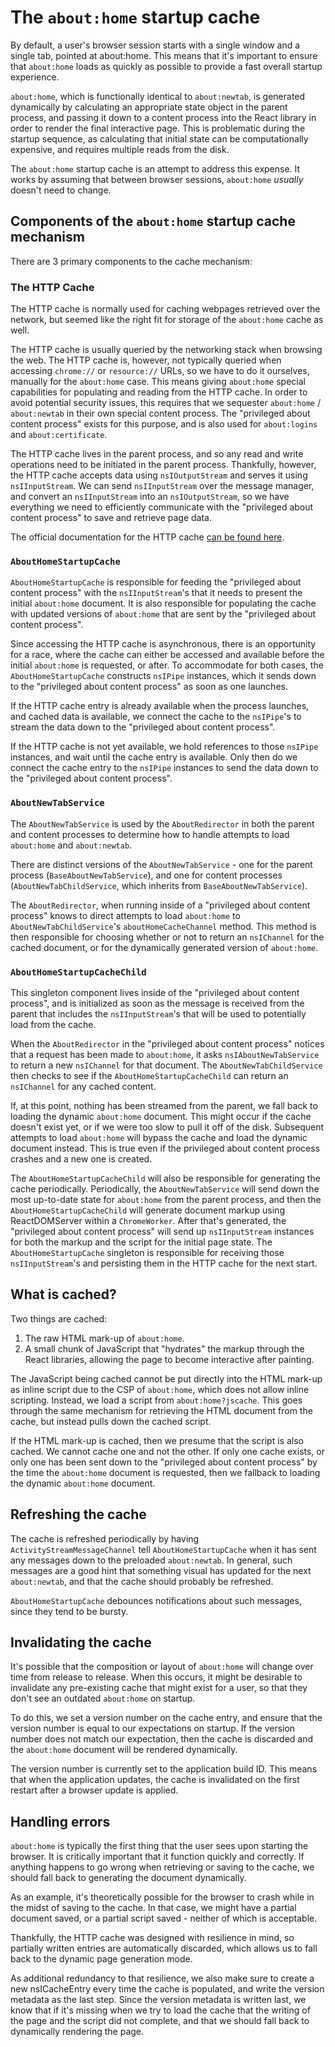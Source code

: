 # The `about:home` startup cache

By default, a user's browser session starts with a single window and a single tab, pointed at about:home. This means that it's important to ensure that `about:home` loads as quickly as possible to provide a fast overall startup experience.

`about:home`, which is functionally identical to `about:newtab`, is generated dynamically by calculating an appropriate state object in the parent process, and passing it down to a content process into the React library in order to render the final interactive page. This is problematic during the startup sequence, as calculating that initial state can be computationally expensive, and requires multiple reads from the disk.

The `about:home` startup cache is an attempt to address this expense. It works by assuming that between browser sessions, `about:home` _usually_ doesn't need to change.

## Components of the `about:home` startup cache mechanism

There are 3 primary components to the cache mechanism:

### The HTTP Cache

The HTTP cache is normally used for caching webpages retrieved over the network, but seemed like the right fit for storage of the `about:home` cache as well.

The HTTP cache is usually queried by the networking stack when browsing the web. The HTTP cache is, however, not typically queried when accessing `chrome://` or `resource://` URLs, so we have to do it ourselves, manually for the `about:home` case. This means giving `about:home` special capabilities for populating and reading from the HTTP cache. In order to avoid potential security issues, this requires that we sequester `about:home` / `about:newtab` in their own special content process. The "privileged about content process" exists for this purpose, and is also used for `about:logins` and `about:certificate`.

The HTTP cache lives in the parent process, and so any read and write operations need to be initiated in the parent process. Thankfully, however, the HTTP cache accepts data using `nsIOutputStream` and serves it using `nsIInputStream`. We can send `nsIInputStream` over the message manager, and convert an `nsIInputStream` into an `nsIOutputStream`, so we have everything we need to efficiently communicate with the "privileged about content process" to save and retrieve page data.

The official documentation for the HTTP cache [can be found here](https://firefox-source-docs.mozilla.org/networking/cache2/doc.html).

### `AboutHomeStartupCache`

`AboutHomeStartupCache` is responsible for feeding the "privileged about content process" with the `nsIInputStream`'s that it needs to present the initial `about:home` document. It is also responsible for populating the cache with updated versions of `about:home` that are sent by the "privileged about content process".

Since accessing the HTTP cache is asynchronous, there is an opportunity for a race, where the cache can either be accessed and available before the initial `about:home` is requested, or after. To accommodate for both cases, the `AboutHomeStartupCache` constructs `nsIPipe` instances, which it sends down to the "privileged about content process" as soon as one launches.

If the HTTP cache entry is already available when the process launches, and cached data is available, we connect the cache to the `nsIPipe`'s to stream the data down to the "privileged about content process".

If the HTTP cache is not yet available, we hold references to those `nsIPipe` instances, and wait until the cache entry is available. Only then do we connect the cache entry to the `nsIPipe` instances to send the data down to the "privileged about content process".

### `AboutNewTabService`

The `AboutNewTabService` is used by the `AboutRedirector` in both the parent and content processes to determine how to handle attempts to load `about:home` and `about:newtab`.

There are distinct versions of the `AboutNewTabService` - one for the parent process (`BaseAboutNewTabService`), and one for content processes (`AboutNewTabChildService`, which inherits from `BaseAboutNewTabService`).

The `AboutRedirector`, when running inside of a "privileged about content process" knows to direct attempts to load `about:home` to `AboutNewTabChildService`'s `aboutHomeCacheChannel` method. This method is then responsible for choosing whether or not to return an `nsIChannel` for the cached document, or for the dynamically generated version of `about:home`.

### `AboutHomeStartupCacheChild`

This singleton component lives inside of the "privileged about content process", and is initialized as soon as the message is received from the parent that includes the `nsIInputStream`'s that will be used to potentially load from the cache.

When the `AboutRedirector` in the "privileged about content process" notices that a request has been made to `about:home`, it asks `nsIAboutNewTabService` to return a new `nsIChannel` for that document. The `AboutNewTabChildService` then checks to see if the `AboutHomeStartupCacheChild` can return an `nsIChannel` for any cached content.

If, at this point, nothing has been streamed from the parent, we fall back to loading the dynamic `about:home` document. This might occur if the cache doesn't exist yet, or if we were too slow to pull it off of the disk. Subsequent attempts to load `about:home` will bypass the cache and load the dynamic document instead. This is true even if the privileged about content process crashes and a new one is created.

The `AboutHomeStartupCacheChild` will also be responsible for generating the cache periodically. Periodically, the `AboutNewTabService` will send down the most up-to-date state for `about:home` from the parent process, and then the `AboutHomeStartupCacheChild` will generate document markup using ReactDOMServer within a `ChromeWorker`. After that's generated, the "privileged about content process" will send up `nsIInputStream` instances for both the markup and the script for the initial page state. The `AboutHomeStartupCache` singleton is responsible for receiving those `nsIInputStream`'s and persisting them in the HTTP cache for the next start.

## What is cached?

Two things are cached:

1. The raw HTML mark-up of `about:home`.
2. A small chunk of JavaScript that "hydrates" the markup through the React libraries, allowing the page to become interactive after painting.

The JavaScript being cached cannot be put directly into the HTML mark-up as inline script due to the CSP of `about:home`, which does not allow inline scripting. Instead, we load a script from `about:home?jscache`. This goes through the same mechanism for retrieving the HTML document from the cache, but instead pulls down the cached script.

If the HTML mark-up is cached, then we presume that the script is also cached. We cannot cache one and not the other. If only one cache exists, or only one has been sent down to the "privileged about content process" by the time the `about:home` document is requested, then we fallback to loading the dynamic `about:home` document.

## Refreshing the cache

The cache is refreshed periodically by having `ActivityStreamMessageChannel` tell `AboutHomeStartupCache` when it has sent any messages down to the preloaded `about:newtab`. In general, such messages are a good hint that something visual has updated for the next `about:newtab`, and that the cache should probably be refreshed.

`AboutHomeStartupCache` debounces notifications about such messages, since they tend to be bursty.

## Invalidating the cache

It's possible that the composition or layout of `about:home` will change over time from release to release. When this occurs, it might be desirable to invalidate any pre-existing cache that might exist for a user, so that they don't see an outdated `about:home` on startup.

To do this, we set a version number on the cache entry, and ensure that the version number is equal to our expectations on startup. If the version number does not match our expectation, then the cache is discarded and the `about:home` document will be rendered dynamically.

The version number is currently set to the application build ID. This means that when the application updates, the cache is invalidated on the first restart after a browser update is applied.

## Handling errors

`about:home` is typically the first thing that the user sees upon starting the browser. It is critically important that it function quickly and correctly. If anything happens to go wrong when retrieving or saving to the cache, we should fall back to generating the document dynamically.

As an example, it's theoretically possible for the browser to crash while in the midst of saving to the cache. In that case, we might have a partial document saved, or a partial script saved - neither of which is acceptable.

Thankfully, the HTTP cache was designed with resilience in mind, so partially written entries are automatically discarded, which allows us to fall back to the dynamic page generation mode.

As additional redundancy to that resilience, we also make sure to create a new nsICacheEntry every time the cache is populated, and write the version metadata as the last step. Since the version metadata is written last, we know that if it's missing when we try to load the cache that the writing of the page and the script did not complete, and that we should fall back to dynamically rendering the page.
